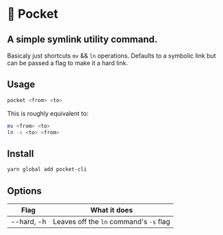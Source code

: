 # 🐹 Pocket

## A simple symlink utility command.

Basicaly just shortcuts `mv` && `ln` operations. Defaults to a symbolic link but can be passed a flag to make it a hard link.

## Usage

```sh
pocket <from> <to>
```
This is roughly equivalent to:

```sh
mv <from> <to>
ln -s <to> <from>
```

## Install

```sh
yarn global add pocket-cli
```

## Options

| Flag       | What it does                            |
|------------|-----------------------------------------|
| --hard, -h | Leaves off the `ln` command's `-s` flag |
